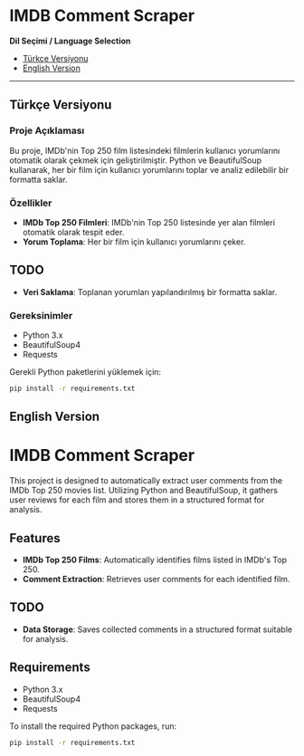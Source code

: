 # IMDB Comment Scraper

**Dil Seçimi / Language Selection**

- [Türkçe Versiyonu](#türkçe-versiyonu)
- [English Version](#english-version)

---

## Türkçe Versiyonu

### Proje Açıklaması

Bu proje, IMDb'nin Top 250 film listesindeki filmlerin kullanıcı yorumlarını otomatik olarak çekmek için geliştirilmiştir. Python ve BeautifulSoup kullanarak, her bir film için kullanıcı yorumlarını toplar ve analiz edilebilir bir formatta saklar.

### Özellikler

- **IMDb Top 250 Filmleri**: IMDb'nin Top 250 listesinde yer alan filmleri otomatik olarak tespit eder.
- **Yorum Toplama**: Her bir film için kullanıcı yorumlarını çeker.

## TODO
- **Veri Saklama**: Toplanan yorumları yapılandırılmış bir formatta saklar.

### Gereksinimler

- Python 3.x
- BeautifulSoup4
- Requests

Gerekli Python paketlerini yüklemek için:

```bash
pip install -r requirements.txt
```


## English Version


# IMDB Comment Scraper

This project is designed to automatically extract user comments from the IMDb Top 250 movies list. Utilizing Python and BeautifulSoup, it gathers user reviews for each film and stores them in a structured format for analysis.

## Features

- **IMDb Top 250 Films**: Automatically identifies films listed in IMDb's Top 250.
- **Comment Extraction**: Retrieves user comments for each identified film.

## TODO
- **Data Storage**: Saves collected comments in a structured format suitable for analysis.

## Requirements

- Python 3.x
- BeautifulSoup4
- Requests

To install the required Python packages, run:

```bash
pip install -r requirements.txt
```
